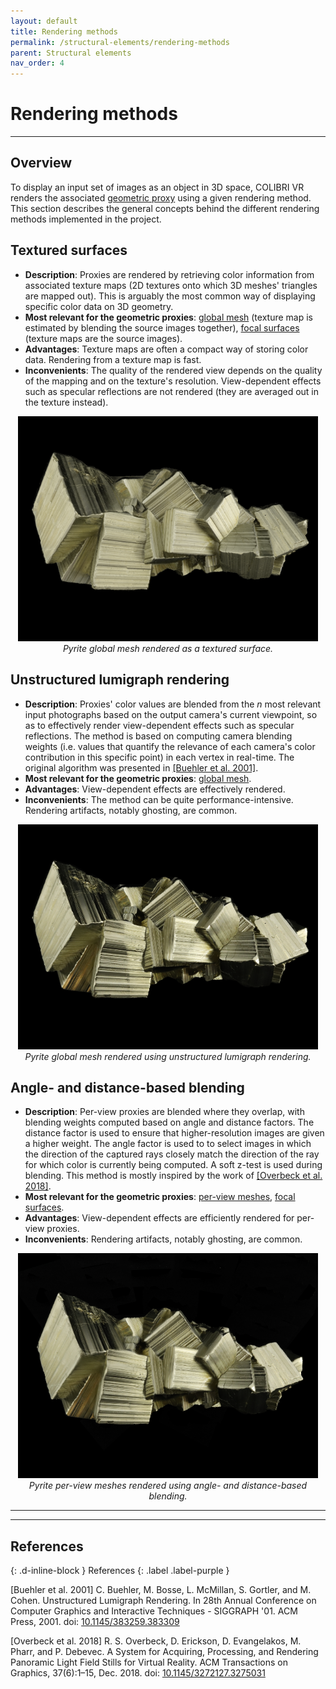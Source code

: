```yaml
---
layout: default
title: Rendering methods
permalink: /structural-elements/rendering-methods
parent: Structural elements
nav_order: 4
---
```


# Rendering methods

* * *

## Overview

To display an input set of images as an object in 3D space, COLIBRI VR renders the associated [geometric proxy](https://caor-mines-paristech.github.io/colibri-vr/structural-elements/geometric-proxies) using a given rendering method. This section describes the general concepts behind the different rendering methods implemented in the project.

## Textured surfaces

- **Description**: Proxies are rendered by retrieving color information from associated texture maps (2D textures onto which 3D meshes' triangles are mapped out). This is arguably the most common way of displaying specific color data on 3D geometry.
- **Most relevant for the geometric proxies**: [global mesh](https://caor-mines-paristech.github.io/colibri-vr/structural-elements/geometric-proxies#global-mesh) (texture map is estimated by blending the source images together), [focal surfaces](https://caor-mines-paristech.github.io/colibri-vr/structural-elements/geometric-proxies#focal-surface-meshes) (texture maps are the source images).
- **Advantages**: Texture maps are often a compact way of storing color data. Rendering from a texture map is fast.
- **Inconvenients**: The quality of the rendered view depends on the quality of the mapping and on the texture's resolution. View-dependent effects such as specular reflections are not rendered (they are averaged out in the texture instead).

<p align="center">
      <img src="https://github.com/caor-mines-paristech/colibri-vr/raw/master/docs/illustrations/PyriteTexture.png" alt="" width="480" height="360"><br><i>Pyrite global mesh rendered as a textured surface.</i>
</p>

## Unstructured lumigraph rendering

- **Description**: Proxies' color values are blended from the *n* most relevant input photographs based on the output camera's current viewpoint, so as to effectively render view-dependent effects such as specular reflections. The method is based on computing camera blending weights (i.e. values that quantify the relevance of each camera's color contribution in this specific point) in each vertex in real-time. The original algorithm was presented in <a href="#buehler2001">[Buehler et al. 2001]</a>.
- **Most relevant for the geometric proxies**: [global mesh](https://caor-mines-paristech.github.io/colibri-vr/structural-elements/geometric-proxies#global-mesh).
- **Advantages**: View-dependent effects are effectively rendered.
- **Inconvenients**: The method can be quite performance-intensive. Rendering artifacts, notably ghosting, are common.

<p align="center">
      <img src="https://github.com/caor-mines-paristech/colibri-vr/raw/master/docs/illustrations/PyriteULR.png" alt="" width="480" height="360"><br><i>Pyrite global mesh rendered using unstructured lumigraph rendering.</i>
</p>

## Angle- and distance-based blending

- **Description**: Per-view proxies are blended where they overlap, with blending weights computed based on angle and distance factors. The distance factor is used to ensure that higher-resolution images are given a higher weight. The angle factor is used to to select images in which the direction of the captured rays closely match the direction of the ray for which color is currently being computed. A soft z-test is used during blending. This method is mostly inspired by the work of <a href="#overbeck2018">[Overbeck et al. 2018]</a>.
- **Most relevant for the geometric proxies**: [per-view meshes](https://caor-mines-paristech.github.io/colibri-vr/structural-elements/geometric-proxies#per-view-meshes), [focal surfaces](https://caor-mines-paristech.github.io/colibri-vr/structural-elements/geometric-proxies#focal-surface-meshes).
- **Advantages**: View-dependent effects are efficiently rendered for per-view proxies.
- **Inconvenients**: Rendering artifacts, notably ghosting, are common.

<p align="center">
      <img src="https://github.com/caor-mines-paristech/colibri-vr/raw/master/docs/illustrations/PyritePerView.png" alt="" width="480" height="360"><br><i>Pyrite per-view meshes rendered using angle- and distance-based blending.</i>
</p>

* * *
* * *

## References
{: .d-inline-block }
References
{: .label .label-purple }

<a name="buehler2001"> [Buehler et al. 2001] </a> C. Buehler, M. Bosse, L. McMillan, S. Gortler, and M. Cohen. Unstructured Lumigraph Rendering. In 28th Annual Conference on Computer Graphics and Interactive Techniques - SIGGRAPH '01. ACM Press, 2001. doi: [10.1145/383259.383309](https://doi.org/10.1145/383259.383309)

<a name="overbeck2018"> [Overbeck et al. 2018] </a> R. S. Overbeck, D. Erickson, D. Evangelakos, M. Pharr, and P. Debevec. A System for Acquiring, Processing, and Rendering Panoramic Light Field Stills for Virtual Reality. ACM Transactions on Graphics, 37(6):1–15, Dec. 2018. doi: [10.1145/3272127.3275031](https://doi.org/10.1145/3272127.3275031)
